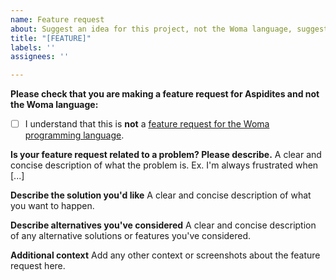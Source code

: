 ```yaml
---
name: Feature request
about: Suggest an idea for this project, not the Woma language, suggest a feature for Woma use https://github.com/rjdbcm/woma/issues/new/choose.
title: "[FEATURE]"
labels: ''
assignees: ''

---
```

**Please check that you are making a feature request for Aspidites and not the Woma language:**
- [ ] I understand that this is **not** a [feature request for the Woma programming language](https://github.com/rjdbcm/woma/issues/new/choose).

**Is your feature request related to a problem? Please describe.**
A clear and concise description of what the problem is. Ex. I'm always frustrated when [...]

**Describe the solution you'd like**
A clear and concise description of what you want to happen.

**Describe alternatives you've considered**
A clear and concise description of any alternative solutions or features you've considered.

**Additional context**
Add any other context or screenshots about the feature request here.
